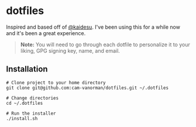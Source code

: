 # dotfiles
Inspired and based off of [@kaidesu](git@github.com:kaidesu/dotfiles.git). I've been using this for a while now and it's been a great experience.

> **Note:** You will need to go through each dotfile to personalize it to your liking, GPG signing key, name, and email.


## Installation
```
# Clone project to your home directory
git clone git@github.com:cam-vanorman/dotfiles.git ~/.dotfiles

# Change directories
cd ~/.dotfiles

# Run the installer
./install.sh
```